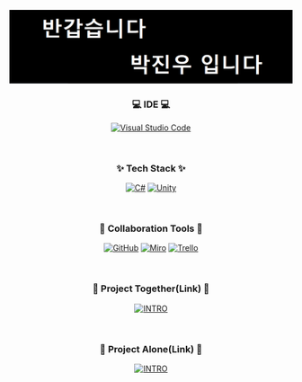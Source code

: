 <!--타이틀 부분-->
<div align="center">

[![C#](/Hello.png)](#)

</div>


<h3 align="center">💻 IDE 💻</h3>
<div align="center">

[![Visual Studio Code](https://custom-icon-badges.demolab.com/badge/Visual%20Studio%20Code-0078d7.svg?logo=vsc&logoColor=white)](#)

</div>

<br>

<!--내용 부분-->
<h3 align="center">✨ Tech Stack ✨</h3>

<div align="center">

[![C#](https://custom-icon-badges.demolab.com/badge/C%23-%23239120.svg?logo=cshrp&logoColor=white)](#)
[![Unity](https://img.shields.io/badge/Unity-%23000000.svg?logo=unity&logoColor=white)](#)

</div>

<br>

<h3 align="center">🤝 Collaboration Tools 🤝</h3>

<div align="center">

[![GitHub](https://img.shields.io/badge/GitHub-eeeeee.svg?logo=github&logoColor=000)](#)
[![Miro](https://img.shields.io/badge/Miro-ffff00?logo=miro&logoColor=000)](#)
[![Trello](https://img.shields.io/badge/Trello-0052CC?logo=trello&logoColor=fff)](#)

</div>


<br>

<h3 align="center">🔨 Project Together(Link) 🔨</h3>
<div align="center">

[![INTRO](https://img.shields.io/badge/육조%2DINTRO-6F6558.svg?style=flat-square&logo=&logoColor=)](https://github.com/alsoox/Group6_INTRO)

</div>

<br>

<h3 align="center">🔨 Project Alone(Link) 🔨</h3>
<div align="center">

[![INTRO](https://img.shields.io/badge/Sparta%20Dungeon%20Text%20RPG-6F6558.svg?style=flat-square&logo=&logoColor=)](https://github.com/tree6316mte/SpartaDungeonTextRPG)


</div>